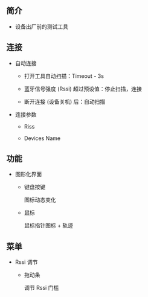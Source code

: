 
## 简介

- 设备出厂前的测试工具

## 连接 

- 自动连接   

   - 打开工具自动扫描：Timeout - 3s  

   - 蓝牙信号强度 (Rssi) 超过预设值：停止扫描，连接  

   - 断开连接 (设备关机) 后：自动扫描
  
- 连接参数
 
  - Riss  

  - Devices Name  
  
## 功能  

- 图形化界面  

  - 键盘按键  

      图标动态变化
      
  - 鼠标  

      鼠标指针图标 + 轨迹

## 菜单  

- Rssi 调节  

  - 拖动条  

      调节 Rssi 门槛
